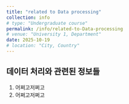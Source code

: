 ```yaml
---
title: "related to Data processing"
collection: info
# type: "Undergraduate course"
permalink: /info/related-to-Data-processing
# venue: "University 1, Department"
date: 2025-10-19
# location: "City, Country"
---
```


데이터 처리와 관련된 정보들
--

1. 어쩌고저쩌고
2. 어쩌고저쩌고
